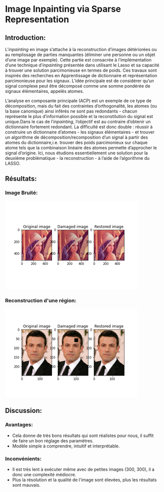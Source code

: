# Image Inpainting via Sparse Representation

## Introduction:
L’*inpainting* en image s’attache à la reconstruction d’images détériorées ou au remplissage de parties manquantes (éliminer une personne ou un objet d’une image par exemple). Cette partie est consacrée à l’implémentation d’une technique d’*inpainting* présentée dans utilisant le Lasso et sa capacité à trouver une solution parcimonieuse en termes de poids. Ces travaux sont inspirés des recherches en Apprentissage de dictionnaire et représentation parcimonieuse pour les signaux. L’idée principale est de considérer qu’un signal complexe peut être décomposé comme une somme pondérée de signaux élémentaires, appelés atomes.

L’analyse en composante principale (ACP) est un exemple de ce type de décomposition, mais du fait des contraintes d’orthogonalité, les atomes (ou la base canonique) ainsi inférés ne sont pas redondants - chacun représente le plus d’information possible et la reconstitution du signal est unique.Dans le cas de l’*inpainting*, l’objectif est au contraire d’obtenir un dictionnaire fortement redondant. La difficulté est donc double : réussir à construire un dictionnaire d’atomes - les signaux élémentaires - et trouver un algorithme de décomposition/recomposition d’un signal à partir des atomes du dictionnaire,i.e. trouver des poids parcimonieux sur chaque atome tels que la combinaison linéaire des atomes permette d’approcher le signal d’origine. Ici, nous étudions essentiellement une solution pour la deuxième problématique - la reconstruction - à l’aide de l’algorithme du LASSO.

## Résultats:
### Image Bruité:
![Image of Lenna](https://github.com/YacineAll/Image_Inpainting_via_Sparse_Representation/raw/master/output/lennaNoised.png)
### Reconstruction d'une région:
![Image of Reconstruct](https://github.com/YacineAll/Image_Inpainting_via_Sparse_Representation/raw/master/output/regionReconstructed.png)

## Discussion:
### Avantages:
* Cela donne de très bons résultats qui sont réalistes pour nous, il suffit de faire un bon réglage des paramètres.
* Modèle simple à comprendre, intuitif et interprétable.
### Inconvénients:
* Il est très lent à exécuter même avec de petites images (300, 300), il a donc une complexité médiocre.
* Plus la résolution et la qualité de l'image sont élevées, plus les résultats sont mauvais.
